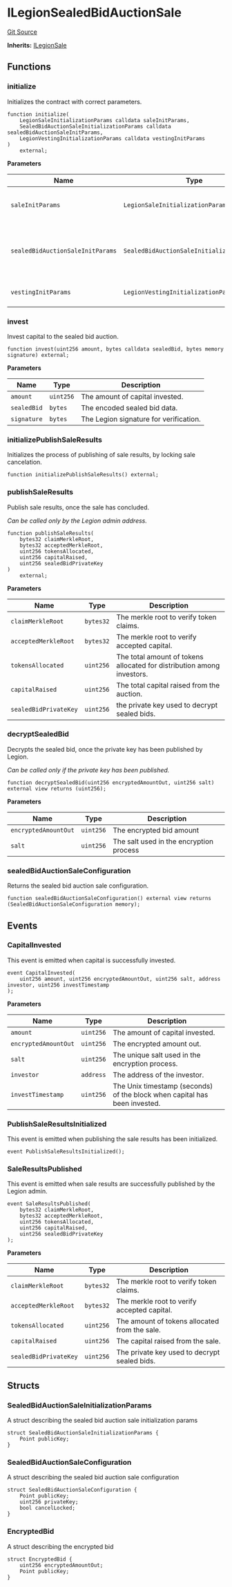 # ILegionSealedBidAuctionSale
[Git Source](https://github.com/Legion-Team/evm-contracts/blob/1a165deeea33dfd2b1dca142bf23d06b547c39a3/src/interfaces/ILegionSealedBidAuctionSale.sol)

**Inherits:**
[ILegionSale](/src/interfaces/ILegionSale.sol/interface.ILegionSale.md)


## Functions
### initialize

Initializes the contract with correct parameters.


```solidity
function initialize(
    LegionSaleInitializationParams calldata saleInitParams,
    SealedBidAuctionSaleInitializationParams calldata sealedBidAuctionSaleInitParams,
    LegionVestingInitializationParams calldata vestingInitParams
)
    external;
```
**Parameters**

|Name|Type|Description|
|----|----|-----------|
|`saleInitParams`|`LegionSaleInitializationParams`|The Legion sale initialization parameters.|
|`sealedBidAuctionSaleInitParams`|`SealedBidAuctionSaleInitializationParams`|The sealed bid auction sale specific initialization parameters.|
|`vestingInitParams`|`LegionVestingInitializationParams`|The vesting initialization parameters.|


### invest

Invest capital to the sealed bid auction.


```solidity
function invest(uint256 amount, bytes calldata sealedBid, bytes memory signature) external;
```
**Parameters**

|Name|Type|Description|
|----|----|-----------|
|`amount`|`uint256`|The amount of capital invested.|
|`sealedBid`|`bytes`|The encoded sealed bid data.|
|`signature`|`bytes`|The Legion signature for verification.|


### initializePublishSaleResults

Initializes the process of publishing of sale results, by locking sale cancelation.


```solidity
function initializePublishSaleResults() external;
```

### publishSaleResults

Publish sale results, once the sale has concluded.

*Can be called only by the Legion admin address.*


```solidity
function publishSaleResults(
    bytes32 claimMerkleRoot,
    bytes32 acceptedMerkleRoot,
    uint256 tokensAllocated,
    uint256 capitalRaised,
    uint256 sealedBidPrivateKey
)
    external;
```
**Parameters**

|Name|Type|Description|
|----|----|-----------|
|`claimMerkleRoot`|`bytes32`|The merkle root to verify token claims.|
|`acceptedMerkleRoot`|`bytes32`|The merkle root to verify accepted capital.|
|`tokensAllocated`|`uint256`|The total amount of tokens allocated for distribution among investors.|
|`capitalRaised`|`uint256`|The total capital raised from the auction.|
|`sealedBidPrivateKey`|`uint256`|the private key used to decrypt sealed bids.|


### decryptSealedBid

Decrypts the sealed bid, once the private key has been published by Legion.

*Can be called only if the private key has been published.*


```solidity
function decryptSealedBid(uint256 encryptedAmountOut, uint256 salt) external view returns (uint256);
```
**Parameters**

|Name|Type|Description|
|----|----|-----------|
|`encryptedAmountOut`|`uint256`|The encrypted bid amount|
|`salt`|`uint256`|The salt used in the encryption process|


### sealedBidAuctionSaleConfiguration

Returns the sealed bid auction sale configuration.


```solidity
function sealedBidAuctionSaleConfiguration() external view returns (SealedBidAuctionSaleConfiguration memory);
```

## Events
### CapitalInvested
This event is emitted when capital is successfully invested.


```solidity
event CapitalInvested(
    uint256 amount, uint256 encryptedAmountOut, uint256 salt, address investor, uint256 investTimestamp
);
```

**Parameters**

|Name|Type|Description|
|----|----|-----------|
|`amount`|`uint256`|The amount of capital invested.|
|`encryptedAmountOut`|`uint256`|The encrypted amount out.|
|`salt`|`uint256`|The unique salt used in the encryption process.|
|`investor`|`address`|The address of the investor.|
|`investTimestamp`|`uint256`|The Unix timestamp (seconds) of the block when capital has been invested.|

### PublishSaleResultsInitialized
This event is emitted when publishing the sale results has been initialized.


```solidity
event PublishSaleResultsInitialized();
```

### SaleResultsPublished
This event is emitted when sale results are successfully published by the Legion admin.


```solidity
event SaleResultsPublished(
    bytes32 claimMerkleRoot,
    bytes32 acceptedMerkleRoot,
    uint256 tokensAllocated,
    uint256 capitalRaised,
    uint256 sealedBidPrivateKey
);
```

**Parameters**

|Name|Type|Description|
|----|----|-----------|
|`claimMerkleRoot`|`bytes32`|The merkle root to verify token claims.|
|`acceptedMerkleRoot`|`bytes32`|The merkle root to verify accepted capital.|
|`tokensAllocated`|`uint256`|The amount of tokens allocated from the sale.|
|`capitalRaised`|`uint256`|The capital raised from the sale.|
|`sealedBidPrivateKey`|`uint256`|The private key used to decrypt sealed bids.|

## Structs
### SealedBidAuctionSaleInitializationParams
A struct describing the sealed bid auction sale initialization params


```solidity
struct SealedBidAuctionSaleInitializationParams {
    Point publicKey;
}
```

### SealedBidAuctionSaleConfiguration
A struct describing the sealed bid auction sale configuration


```solidity
struct SealedBidAuctionSaleConfiguration {
    Point publicKey;
    uint256 privateKey;
    bool cancelLocked;
}
```

### EncryptedBid
A struct describing the encrypted bid


```solidity
struct EncryptedBid {
    uint256 encryptedAmountOut;
    Point publicKey;
}
```

